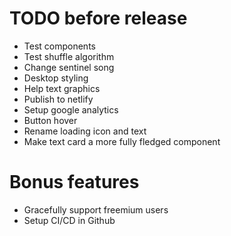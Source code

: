 # TODO before release
- Test components
- Test shuffle algorithm
- Change sentinel song
- Desktop styling
- Help text graphics
- Publish to netlify
- Setup google analytics
- Button hover
- Rename loading icon and text
- Make text card a more fully fledged component

# Bonus features
- Gracefully support freemium users
- Setup CI/CD in Github